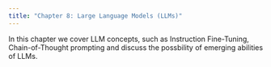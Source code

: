 ```yaml
---
title: "Chapter 8: Large Language Models (LLMs)"
---
```


In this chapter we cover LLM concepts, such as Instruction Fine-Tuning, Chain-of-Thought prompting and discuss the possbility of emerging abilities of LLMs. 

